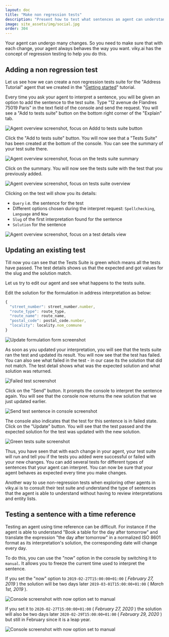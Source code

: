 ```yaml
---
layout: doc
title: "Make non regression tests"
description: "Present how to test what sentences an agent can understand and how to guarantee this behavior over time."
image: site_assets/img/social.jpg
order: 304
---
```


Your agent can undergo many changes. So you need to make sure that with each change, your agent always behaves the way you want. viky.ai has the concept of regression testing to help you do this.


## Adding a non regression test

Let us see how we can create a non regression tests suite for the "Address Tutorial" agent that we created in the "[Getting started](/doc/tutorials/getting-started-part-1/)" tutorial.

Every time you ask your agent to interpret a sentence, you will be given an option to add the sentence to the test suite. Type "12 avenue de Flandres 75019 Paris" in the text field of the console and send the request. You will see a "Add to tests suite" button on the bottom right corner of the "Explain" tab.

![Agent overview screenshot, focus on Addd to tests suite button](img/01_add_test.png "Add to tests suite button")

Click the "Add to tests suite" button. You will now see that a "Tests Suite" has been created at the bottom of the console. You can see the summary of your test suite there.

![Agent overview screenshot, focus on the tests suite summary](img/02_test_summary.png "Tests suite summary")

Click on the summary. You will now see the tests suite with the test that you previously added.

![Agent overview screenshot, focus on tests suite overview](img/03_test_suite.png "Tests suite overview")

Clicking on the test will show you its details:

* `Query` i.e. the sentence for the test
* Different options chosen during the interpret request: `Spellchecking`, `Language` and `Now`
* `Slug` of the first interpretation found for the sentence
* `Solution` for the sentence

![Agent overview screenshot, focus on a test details view](img/04_test_details.png "Detailed test view")

## Updating an existing test

Till now you can see that the Tests Suite is green which means all the tests have passed. The test details shows us that the expected and got values for the slug and the solution match.

Let us try to edit our agent and see what happens to the tests suite.

Edit the solution for the formulation in address interpretation as below:

```javascript
{
  "street_number": street_number.number,
  "route_type": route_type,
  "route_name": route_name,
  "postal_code": postal_code.number,
  "locality": locality.nom_commune
}
```

![Update formulation form screenshot](img/05_update_agent.png "Update second address formulation")

As soon as you updated your interpretation, you will see that the tests suite ran the test and updated its result. You will now see that the test has failed. You can also see what failed in the test - in our case its the solution that did not match. The test detail shows what was the expected solution and what solution was returned.

![Failed test screenshot](img/06_test_fail.png "Failed test")

Click on the "Send" button. It prompts the console to interpret the sentence again. You will see that the console now returns the new solution that we just updated earlier.

![Send test sentence in console screenshot](img/07_test_update.png "You can update the test in failure")

The console also indicates that the test for this sentence is in failed state. Click on the "Update" button. You will see that the test passed and the expected solution for the test was updated with the new solution.

![Green tests suite screenshot](img/08_test_pass.png "Green updated test with the new solution")

Thus, you have seen that with each change in your agent, your test suite will run and tell you if the tests you added were successful or failed with your new changes. You can add several tests for different types of sentences that your agent can interpret. You can now be sure that your agent behaves as expected every time you make changes.

Another way to use non-regression tests when exploring other agents in viky.ai is to consult their test suite and understand the type of sentences that the agent is able to understand without having to review interpretations and entity lists.

## Testing a sentence with a time reference

Testing an agent using time reference can be difficult. For instance if the agent is able to understand "Book a table for the day after tomorrow" and translate the expression "the day after tomorrow" in a normalized ISO 8601 format as its interpretation's solution, the corresponding date will change every day.

To do this, you can use the "now" option in the console by switching it to `manual`. It allows you to freeze the current time used to interpret the sentence.

If you set the "now" option to `2019-02-27T15:00:00+01:00` ( _February 27, 2019_ ) the solution will be two days later `2019-03-01T15:00:00+01:00` ( _March 1st, 2019_ ).

![Console screenshot with now option set to manual](./img/09_now_in_2019.png "Interpret's solution is March 1st, 2019")

If you set it to `2020-02-27T15:00:00+01:00` ( _February 27, 2020_ ) the solution will also be two days later `2020-02-29T15:00:00+01:00` ( _February 29, 2020_ ) but still in February since it is a leap year.

![Console screenshot with now option set to manual](./img/10_now_in_2020.png "Interpret's solution is February 29, 2020")
